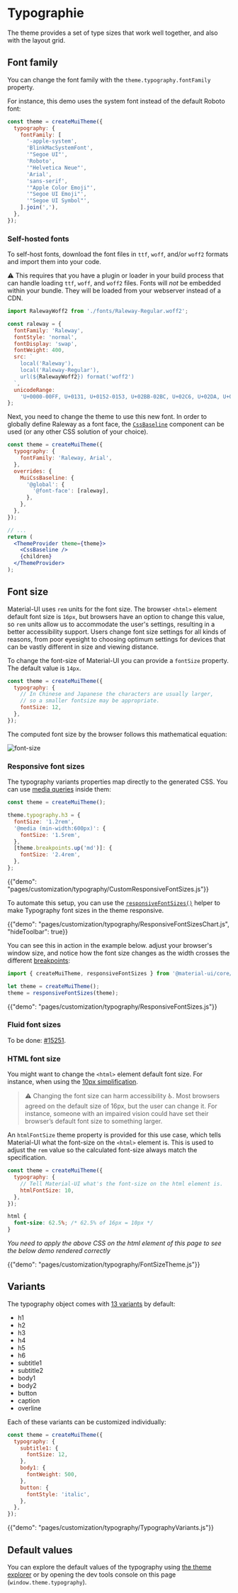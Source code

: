 # Typographie

<p class="description">The theme provides a set of type sizes that work well together, and also with the layout grid.</p>

## Font family

You can change the font family with the `theme.typography.fontFamily` property.

For instance, this demo uses the system font instead of the default Roboto font:

```js
const theme = createMuiTheme({
  typography: {
    fontFamily: [
      '-apple-system',
      'BlinkMacSystemFont',
      '"Segoe UI"',
      'Roboto',
      '"Helvetica Neue"',
      'Arial',
      'sans-serif',
      '"Apple Color Emoji"',
      '"Segoe UI Emoji"',
      '"Segoe UI Symbol"',
    ].join(','),
  },
});
```

### Self-hosted fonts

To self-host fonts, download the font files in `ttf`, `woff`, and/or `woff2` formats and import them into your code.

⚠️ This requires that you have a plugin or loader in your build process that can handle loading `ttf`, `woff`, and `woff2` files. Fonts will *not* be embedded within your bundle. They will be loaded from your webserver instead of a CDN.

```js
import RalewayWoff2 from './fonts/Raleway-Regular.woff2';

const raleway = {
  fontFamily: 'Raleway',
  fontStyle: 'normal',
  fontDisplay: 'swap',
  fontWeight: 400,
  src: `
    local('Raleway'),
    local('Raleway-Regular'),
    url(${RalewayWoff2}) format('woff2')
  `,
  unicodeRange:
    'U+0000-00FF, U+0131, U+0152-0153, U+02BB-02BC, U+02C6, U+02DA, U+02DC, U+2000-206F, U+2074, U+20AC, U+2122, U+2191, U+2193, U+2212, U+2215, U+FEFF',
};
```

Next, you need to change the theme to use this new font. In order to globally define Raleway as a font face, the [`CssBaseline`](/components/css-baseline/) component can be used (or any other CSS solution of your choice).

```jsx
const theme = createMuiTheme({
  typography: {
    fontFamily: 'Raleway, Arial',
  },
  overrides: {
    MuiCssBaseline: {
      '@global': {
        '@font-face': [raleway],
      },
    },
  },
});

// ...
return (
  <ThemeProvider theme={theme}>
    <CssBaseline />
    {children}
  </ThemeProvider>
);
```

## Font size

Material-UI uses `rem` units for the font size. The browser `<html>` element default font size is `16px`, but browsers have an option to change this value, so `rem` units allow us to accommodate the user's settings, resulting in a better accessibility support. Users change font size settings for all kinds of reasons, from poor eyesight to choosing optimum settings for devices that can be vastly different in size and viewing distance.

To change the font-size of Material-UI you can provide a `fontSize` property. The default value is `14px`.

```js
const theme = createMuiTheme({
  typography: {
    // In Chinese and Japanese the characters are usually larger,
    // so a smaller fontsize may be appropriate.
    fontSize: 12,
  },
});
```

The computed font size by the browser follows this mathematical equation:

![font-size](/static/images/font-size.gif)

<!-- https://latex.codecogs.com/gif.latex?computed&space;=&space;specification&space;\frac{typography.fontSize}{14}&space;\frac{html&space;font&space;size}{typography.htmlFontSize} -->

### Responsive font sizes

The typography variants properties map directly to the generated CSS. You can use [media queries](/customization/breakpoints/#api) inside them:

```js
const theme = createMuiTheme();

theme.typography.h3 = {
  fontSize: '1.2rem',
  '@media (min-width:600px)': {
    fontSize: '1.5rem',
  },
  [theme.breakpoints.up('md')]: {
    fontSize: '2.4rem',
  },
};
```

{{"demo": "pages/customization/typography/CustomResponsiveFontSizes.js"}}

To automate this setup, you can use the [`responsiveFontSizes()`](/customization/theming/#responsivefontsizes-theme-options-theme) helper to make Typography font sizes in the theme responsive.

{{"demo": "pages/customization/typography/ResponsiveFontSizesChart.js", "hideToolbar": true}}

You can see this in action in the example below. adjust your browser's window size, and notice how the font size changes as the width crosses the different [breakpoints](/customization/breakpoints/):

```js
import { createMuiTheme, responsiveFontSizes } from '@material-ui/core/styles';

let theme = createMuiTheme();
theme = responsiveFontSizes(theme);
```

{{"demo": "pages/customization/typography/ResponsiveFontSizes.js"}}

### Fluid font sizes

To be done: [#15251](https://github.com/mui-org/material-ui/issues/15251).

### HTML font size

You might want to change the `<html>` element default font size. For instance, when using the [10px simplification](https://www.sitepoint.com/understanding-and-using-rem-units-in-css/).

> ⚠️ Changing the font size can harm accessibility ♿️. Most browsers agreed on the default size of 16px, but the user can change it. For instance, someone with an impaired vision could have set their browser’s default font size to something larger.

An `htmlFontSize` theme property is provided for this use case, which tells Material-UI what the font-size on the `<html>` element is. This is used to adjust the `rem` value so the calculated font-size always match the specification.

```js
const theme = createMuiTheme({
  typography: {
    // Tell Material-UI what's the font-size on the html element is.
    htmlFontSize: 10,
  },
});
```

```css
html {
  font-size: 62.5%; /* 62.5% of 16px = 10px */
}
```

_You need to apply the above CSS on the html element of this page to see the below demo rendered correctly_

{{"demo": "pages/customization/typography/FontSizeTheme.js"}}

## Variants

The typography object comes with [13 variants](/components/typography/#component) by default:

- h1
- h2
- h3
- h4
- h5
- h6
- subtitle1
- subtitle2
- body1
- body2
- button
- caption
- overline

Each of these variants can be customized individually:

```js
const theme = createMuiTheme({
  typography: {
    subtitle1: {
      fontSize: 12,
    },
    body1: {
      fontWeight: 500,
    },
    button: {
      fontStyle: 'italic',
    },
  },
});
```

{{"demo": "pages/customization/typography/TypographyVariants.js"}}

## Default values

You can explore the default values of the typography using [the theme explorer](/customization/default-theme/?expand-path=$.typography) or by opening the dev tools console on this page (`window.theme.typography`).
